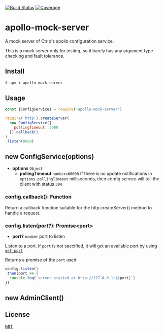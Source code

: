 [![Build Status](https://travis-ci.org/kaelzhang/apollo-mock-server.svg?branch=master)](https://travis-ci.org/kaelzhang/apollo-mock-server)
[![Coverage](https://codecov.io/gh/kaelzhang/apollo-mock-server/branch/master/graph/badge.svg)](https://codecov.io/gh/kaelzhang/apollo-mock-server)
<!-- optional appveyor tst
[![Windows Build Status](https://ci.appveyor.com/api/projects/status/github/kaelzhang/apollo-mock-server?branch=master&svg=true)](https://ci.appveyor.com/project/kaelzhang/apollo-mock-server)
-->
<!-- optional npm version
[![NPM version](https://badge.fury.io/js/apollo-mock-server.svg)](http://badge.fury.io/js/apollo-mock-server)
-->
<!-- optional npm downloads
[![npm module downloads per month](http://img.shields.io/npm/dm/apollo-mock-server.svg)](https://www.npmjs.org/package/apollo-mock-server)
-->
<!-- optional dependency status
[![Dependency Status](https://david-dm.org/kaelzhang/apollo-mock-server.svg)](https://david-dm.org/kaelzhang/apollo-mock-server)
-->

# apollo-mock-server

A mock server of Ctrip's apollo configuration service.

This is a mock server only for testing, so it barely has any argument type checking and fault tolerance.

## Install

```sh
$ npm i apollo-mock-server
```

## Usage

```js
const {ConfigService} = require('apollo-mock-server')

require('http').createServer(
  new ConfigService({
    pollingTimeout: 3000
  }).callback()
)
.listen(8888)
```

## new ConfigService(options)

- **options** `Object`
  - **pollingTimeout** `number=60000` If there is no update notifications in `options.pollingTimeout` milliseconds, then config service will tell the client with status `304`

### config.callback(): Function

Return a callback function suitable for the http.createServer() method to handle a request.

### config.listen(port?): Promise&lt;port&gt;

- **port?** `number` port to listen

Listen to a port. If `port` is not specified, it will get an available port by using [`get-port`](https://npmjs.org/package/get-port)

Returns a promise of the `port` used

```js
config.listen()
.then(port => {
  console.log(`server started at http://127.0.0.1:${port}`)
})
```

## new AdminClient()



## License

[MIT](LICENSE)
